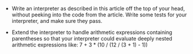 * Write an interpreter as described in this article off the top of your head, without peeking into the code from the article. Write some tests for your interpreter, and make sure they pass.

* Extend the interpreter to handle arithmetic expressions containing parentheses so that your interpreter could evaluate deeply nested arithmetic expressions like: 7 + 3 * (10 / (12 / (3 + 1) - 1))